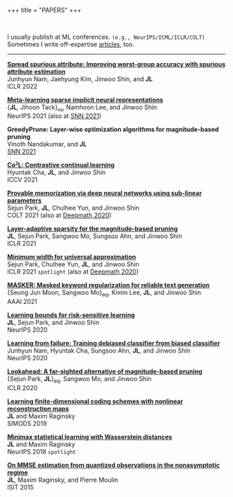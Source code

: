 +++
title = "PAPERS"
+++

<br/>

I usually publish at ML conferences. `(e.g., NeurIPS/ICML/ICLR/COLT)` Sometimes I write off-expertise [articles](https://www.dailysignal.com/2013/06/25/greece-austerity-doesnt-involve-public-sector-layoffs/), too.



------
[**Spread spurious attribute: Improving worst-group accuracy with spurious attribute estimation**](https://openreview.net/forum?id=_F9xpOrqyX9)  
Junhyun Nam, Jaehyung Kim, Jinwoo Shin, and **JL**  
ICLR 2022  


[**Meta-learning sparse implicit neural representations**](https://openreview.net/forum?id=Tn0PnRY877g)  
{**JL**, Jihoon Tack}<sub><small>eq</small></sub>, Namhoon Lee, and Jinwoo Shin  
NeurIPS 2021 (also at [SNN 2021](https://sites.google.com/view/sparsity-workshop-2021/))  

**GreedyPrune: Layer-wise optimization algorithms for magnitude-based pruning**  
Vinoth Nandakumar, and **JL**  
[SNN 2021](https://sites.google.com/view/sparsity-workshop-2021/)  

[**Co<sup><small>2</small></sup>L: Contrastive continual learning**](https://openaccess.thecvf.com/content/ICCV2021/html/Cha_Co2L_Contrastive_Continual_Learning_ICCV_2021_paper.html)  
Hyuntak Cha, **JL**, and Jinwoo Shin  
ICCV 2021  

[**Provable memorization via deep neural networks using sub-linear parameters**](http://proceedings.mlr.press/v134/park21a.html)  
Sejun Park, **JL**, Chulhee Yun, and Jinwoo Shin  
COLT 2021 (also at [Deepmath 2020](https://deepmath-conference.com))  

[**Layer-adaptive sparsity for the magnitude-based pruning**](https://openreview.net/forum?id=H6ATjJ0TKdf)  
**JL**, Sejun Park, Sangwoo Mo, Sungsoo Ahn, and Jinwoo Shin  
ICLR 2021  

[**Minimum width for universal approximation**](https://openreview.net/forum?id=O-XJwyoIF-k)  
Sejun Park, Chulhee Yun, **JL**, and Jinwoo Shin  
ICLR 2021 `spotlight` (also at [Deepmath 2020](https://deepmath-conference.com))  

[**MASKER: Masked keyword regularization for reliable text generation**](https://ojs.aaai.org/index.php/AAAI/article/view/17601)  
{Seung Jun Moon, Sangwoo Mo}<sub>eq</sub>, Kimin Lee, **JL**, and Jinwoo Shin  
AAAI 2021  

[**Learning bounds for risk-sensitive learning**](https://proceedings.neurips.cc/paper/2020/hash/9f60ab2b55468f104055b16df8f69e81-Abstract.html)  
**JL**, Sejun Park, and Jinwoo Shin  
NeurIPS 2020  

[**Learning from failure: Training debiased classifier from biased classifier**](https://proceedings.neurips.cc/paper/2020/hash/eddc3427c5d77843c2253f1e799fe933-Abstract.html)  
Junhyun Nam, Hyuntak Cha, Sungsoo Ahn, **JL**, and Jinwoo Shin  
NeurIPS 2020  

[**Lookahead: A far-sighted alternative of magnitude-based pruning**](https://openreview.net/forum?id=ryl3ygHYDB)  
{Sejun Park, **JL**}<sub>eq</sub>, Sangwoo Mo, and Jinwoo Shin  
ICLR 2020  

[**Learning finite-dimensional coding schemes with nonlinear reconstruction maps**](https://epubs.siam.org/doi/abs/10.1137/18M1234461)  
**JL** and Maxim Raginsky  
SIMODS 2019  

[**Minimax statistical learning with Wasserstein distances**](https://proceedings.neurips.cc/paper/2018/hash/ea8fcd92d59581717e06eb187f10666d-Abstract.html)  
**JL** and Maxim Raginsky  
NeurIPS 2018 `spotlight`  

[**On MMSE estimation from quantized observations in the nonasymptotic regime**](https://ieeexplore.ieee.org/document/7282992)  
**JL**, Maxim Raginsky, and Pierre Moulin  
ISIT 2015  